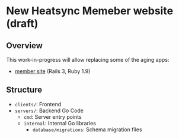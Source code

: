 # New Heatsync Memeber website (draft)

## Overview

This work-in-progress will allow replacing some of the aging apps:

- [member site](https://github.com/heatsynclabs/Open-Source-Access-Control-Web-Interface) (Rails 3, Ruby 1.9)

## Structure

- `clients/`: Frontend
- `servers/`: Backend Go Code
  - `cmd`: Server entry points
  - `internal`: Internal Go libraries
    - `database/migrations`: Schema migration files
